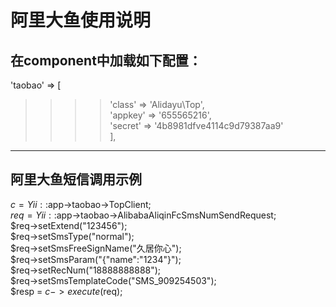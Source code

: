 # 阿里大鱼使用说明
在component中加载如下配置：
-------  
'taobao' => [<br>
>>>>'class'  =>	'Alidayu\Top',<br>
>>>>'appkey' =>	'655565216',<br>
>>>'secret' =>	'4b8981dfve4114c9d79387aa9'<br>
],
-------
阿里大鱼短信调用示例
-------  
$c = Yii::$app->taobao->TopClient;<br>
$req = Yii::$app->taobao->AlibabaAliqinFcSmsNumSendRequest;<br>
$req->setExtend("123456");<br>
$req->setSmsType("normal");<br>
$req->setSmsFreeSignName("久居你心");<br>
$req->setSmsParam("{\"name\":\"1234\"}");<br>
$req->setRecNum("18888888888");<br>
$req->setSmsTemplateCode("SMS_909254503");<br>
$resp = $c->execute($req);<br>
  
